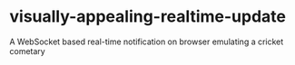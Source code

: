 # visually-appealing-realtime-update
A WebSocket based real-time notification on browser emulating  a cricket cometary 
